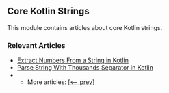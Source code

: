 ## Core Kotlin Strings

This module contains articles about core Kotlin strings.

### Relevant Articles

- [Extract Numbers From a String in Kotlin](https://www.baeldung.com/kotlin/string-extract-numeric-value)
- [Parse String With Thousands Separator in Kotlin](https://www.baeldung.com/kotlin/string-parse-thousands-separator)
- - More articles: [[<-- prev]](../core-kotlin-strings-4)
